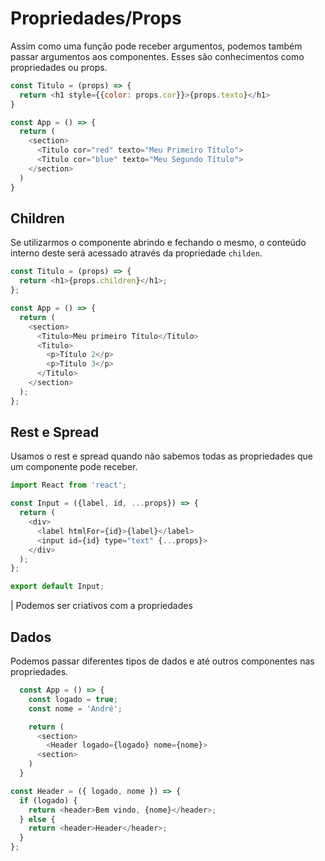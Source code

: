 # Propriedades/Props

Assim como uma função pode receber argumentos, podemos também passar argumentos aos componentes.
Esses são conhecimentos como propriedades ou props.

```javascript
const Titulo = (props) => {
  return <h1 style={{color: props.cor}}>{props.texto}</h1>
}

const App = () => {
  return (
    <section>
      <Titulo cor="red" texto="Meu Primeiro Título">
      <Titulo cor="blue" texto="Meu Segundo Título">
    </section>
  )
}
```

## Children

Se utilizarmos o componente abrindo e fechando o mesmo,
o conteúdo interno deste será acessado através da propriedade
`childen`.

```javascript
const Titulo = (props) => {
  return <h1>{props.children}</h1>;
};

const App = () => {
  return (
    <section>
      <Titulo>Meu primeiro Título</Titulo>
      <Titulo>
        <p>Título 2</p>
        <p>Título 3</p>
      </Titulo>
    </section>
  );
};
```

## Rest e Spread

Usamos o rest e spread quando não sabemos todas as propriedades
que um componente pode receber.

```javascript
import React from 'react';

const Input = ({label, id, ...props}) => {
  return (
    <div>
      <label htmlFor={id}>{label}</label>
      <input id={id} type="text" {...props}>
    </div>
  );
};

export default Input;
```

| Podemos ser criativos com a propriedades

## Dados

Podemos passar diferentes tipos de dados
e até outros componentes nas propriedades.

```javascript
  const App = () => {
    const logado = true;
    const nome = 'André';

    return (
      <section>
        <Header logado={logado} nome={nome}>
      <section>
    )
  }
```

```javascript
const Header = ({ logado, nome }) => {
  if (logado) {
    return <header>Bem vindo, {nome}</header>;
  } else {
    return <header>Header</header>;
  }
};
```
